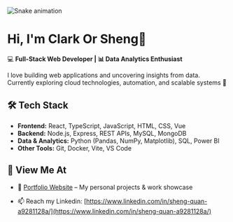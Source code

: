 ![Snake animation](https://raw.githubusercontent.com/Clark-Sheng-Quan/Clark-Sheng-Quan/output/dist/github-contribution-grid-snake.svg)

# Hi, I'm Clark Or Sheng👋

💻 **Full-Stack Web Developer | 📊 Data Analytics Enthusiast**  

I love building web applications and uncovering insights from data.  
Currently exploring cloud technologies, automation, and scalable systems 🚀  

## 🛠️ Tech Stack
- **Frontend:** React, TypeScript, JavaScript, HTML, CSS, Vue 
- **Backend:** Node.js, Express, REST APIs, MySQL, MongoDB  
- **Data & Analytics:** Python (Pandas, NumPy, Matplotlib), SQL, Power BI  
- **Other Tools:** Git, Docker, Vite, VS Code

## 📌 View Me At
- 🔗 [Portfolio Website](https://clark-sheng-quan.github.io/Portfoilio/) – My personal projects & work showcase  

- 📫 Reach my Linkedin: [https://www.linkedin.com/in/sheng-quan-a9281128a/](https://www.linkedin.com/in/sheng-quan-a9281128a/)  

